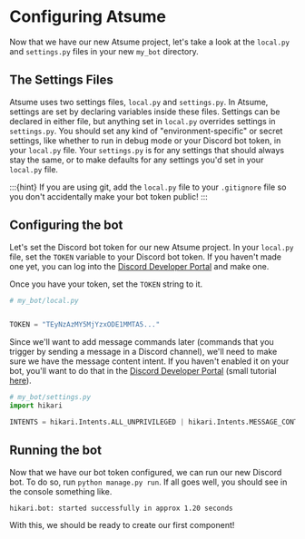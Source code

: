 # Configuring Atsume

Now that we have our new Atsume project, let's take a look at the `local.py` and `settings.py` files 
in your new `my_bot` directory.

## The Settings Files

Atsume uses two settings files, `local.py` and `settings.py`. In Atsume, settings are set by declaring 
variables inside these files. Settings can be declared in either file, but anything set in 
`local.py` overrides settings in `settings.py`. You should set any kind of "environment-specific" or
secret settings, like whether to run in debug mode or your Discord bot token, in your `local.py` 
file. Your `settings.py` is for any settings that should always stay the same, or to make defaults 
for any settings you'd set in your `local.py` file.

:::{hint}
If you are using git, add 
the `local.py` file to your `.gitignore` file 
so you don't accidentally make your bot token public!
:::

## Configuring the bot

Let's set the Discord bot token for our new Atsume project. In your `local.py` file, set the 
`TOKEN` variable to your Discord bot token. If you haven't made one yet, you can log into 
the [Discord Developer Portal](https://discord.com/developers/applications) and make one.

Once you have your token, set the `TOKEN` string to it.

```python
# my_bot/local.py


TOKEN = "TEyNzAzMY5MjYzxODE1MMTA5..."

```

Since we'll want to add message commands later (commands that you trigger by sending a message in a Discord channel), 
we'll need to make sure we have the message content intent. If you haven't enabled it on your bot, you'll want to 
do that in the [Discord Developer Portal](https://discord.com/developers/applications) 
(small tutorial [here](https://umod.org/community/discord/40519-how-to-enable-message-content-intent)).

```python
# my_bot/settings.py
import hikari

INTENTS = hikari.Intents.ALL_UNPRIVILEGED | hikari.Intents.MESSAGE_CONTENT
```

## Running the bot

Now that we have our bot token configured, we can run our new Discord bot. To do so, 
run `python manage.py run`. If all goes well, you should see in the console something like.

```
hikari.bot: started successfully in approx 1.20 seconds
```


With this, we should be ready to create our first component!
